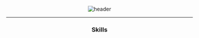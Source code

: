 <div align='center'>


![header](https://capsule-render.vercel.app/api?type=transparent&color=auto&height=300&section=header&text=Helloooo&fontSize=90)

---
### Skills


</div>
